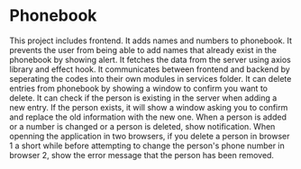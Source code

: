 # Phonebook

This project includes frontend. It adds names and numbers to phonebook. It prevents the user from being able to add names that already exist in the phonebook by showing alert. It fetches the data from the server using axios library and effect hook. It communicates between frontend and backend by seperating the codes into their own modules in services folder. It can delete entries from phonebook by showing a window to confirm you want to delete. It can check if the person is existing in the server when adding a new entry. If the person exists, it will show a window asking you to confirm and replace the old information with the new one. When a person is added or a number is changed or a person is deleted, show notification.
When openning the application in two browsers, if you delete a person in browser 1 a short while before attempting to change the person's phone number in browser 2, show the error message that the person has been removed.
